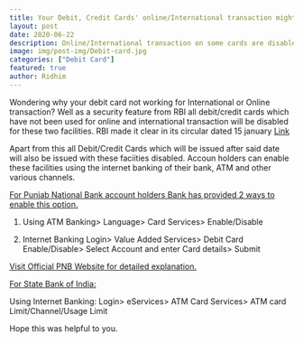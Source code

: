 ```yaml
---
title: Your Debit, Credit Cards' online/International transaction might be disabled
layout: post
date: 2020-06-22
description: Online/International transaction on some cards are disabled from 16 March.
image: img/post-img/Debit-card.jpg
categories: ["Debit Card"]
featured: true
author: Ridhim
---
```


Wondering why your debit card not working for International or Online transaction?
Well as a security feature from RBI all debit/credit cards which have not been used for online and international transaction will be disabled for these two facilities.
RBI made it clear in its circular dated 15 january <a href="https://www.rbi.org.in/Scripts/NotificationUser.aspx?Id=11788&Mode=0">Link</a>

Apart from this all Debit/Credit Cards which will be issued after said date will also be issued with these faciities disabled.
Accoun holders can enable these facilities using the internet banking of their bank, ATM and other various channels.

<u>For Punjab National Bank account holders Bank has provided 2 ways to enable this option.</u>
  
 1. Using ATM
      Banking> Language> Card Services> Enable/Disable
        
 2. Internet Banking
      Login> Value Added Services> Debit Card Enable/Disable> Select Account and enter Card details> Submit
      
<a href="https://www.pnbindia.in/Debit-Card-Trans-Enable-Disable.html">Visit Official PNB Website for detailed explanation.</a>

<u>For State Bank of India:</u>

  Using Internet Banking:
    Login> eServices> ATM Card Services> ATM card Limit/Channel/Usage Limit
      
Hope this was helpful to you.

